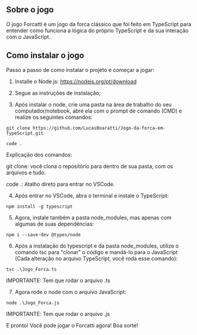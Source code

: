 ## Sobre o jogo

O jogo Forcatti é um jogo da forca clássico que foi feito em TypeScript para entender como funciona a lógica do próprio TypeScript e da sua interação com o JavaScript.

## Como instalar o jogo

Passo a passo de como instalar o projeto e começar a jogar:

1. Installe o Node.js: https://nodejs.org/pt/download

2. Segue as instruções de instalação;

3. Após instalar o node, crie uma pasta na área de trabalho do seu computador/notebook, abre ela com o prompt de comando (CMD) e realize os seguintes comandos:

```git
git clone https://github.com/LucasBoaratti/Jogo-da-forca-em-TypeScript.git

code .
```
Explicação dos comandos:

git clone: você clona o repositório para dentro de sua pasta, com os arquivos e tudo.

code .: Atalho direto para entrar no VSCode.

4. Após entrar no VSCode, abra o terminal e instale o TypeScript:
   
```node
npm install -g typescript
```

5. Agora, instale também a pasta node_modules, mas apenas com algumas de suas dependências:

```node
npm i --save-dev @types/node
```

6. Após a instalação do typescript e da pasta node_modules, utilize o comando tsc para "clonar" o código e mandá-lo para o JavaScript (Cada alteração no arquivo TypeScript, você roda esse comando):

```node
tsc .\Jogo_Forca.ts
```

IMPORTANTE: Tem que rodar o arquivo .ts

7. Agora rode o node com o arquivo JavaScript:

```node
node .\Jogo_Forca.js
```

IMPORTANTE: Tem que rodar o arquivo .js

E pronto! Você pode jogar o Forcatti agora! Boa sorte!
